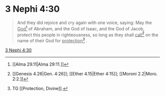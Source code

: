 # 3 Nephi 4:30

> And they did rejoice and cry again with one voice, saying: May the <u>God</u>[^a] of Abraham, and the God of Isaac, and the God of Jacob, protect this people in righteousness, so long as they shall <u>call</u>[^b] on the name of their God for <u>protection</u>[^c] .

[3 Nephi 4:30](https://www.churchofjesuschrist.org/study/scriptures/bofm/3-ne/4?lang=eng&id=p30#p30)


[^a]: [[Alma 29.11|Alma 29:11.]]
[^b]: [[Genesis 4.26|Gen. 4:26]]; [[Ether 4.15|Ether 4:15]]; [[Moroni 2.2|Moro. 2:2.]]
[^c]: TG [[Protection, Divine]].
